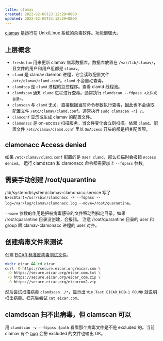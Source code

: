 ```yaml
---
title: clamav
created: 2022-02-06T23:12:29+0800
updated: 2022-02-06T23:12:29+0800
---
```



[clamav](https://www.clamav.net/) 是运行在 Unix/Linux 系统的杀毒软件。功能很强大。

## 上层概念

- `freshclam` 用来更新 clamav 病毒数据库。数据库放置在 `/var/lib/clamav/`，且文件的用户和用户组都是 `clamav`。
- `clamd` 是 clamav daemon 进程，它会读取配置文件 `/etc/clamav/clamd.conf`。`clamd` 不会自动查毒。
- `clamdtop` 是 `clamd` 进程的监控程序。查看 clamd 线程池。
- `clamdscan` 通知 `clamd` 进程进行查毒。通常执行 `clamdscan --fdpass <文件或目录>`。
- `clamscan` 与 `clamd` 无关，直接根据当前命令参数执行查毒，因此也不会读取配置文件 `/etc/clamav/clamd.conf`。通常执行 `sudo clamscan -ri /`。
- `clamconf` 显示或生成 clamav 的配置文件。
- `clamonacc` 是 on-access 扫描服务，当文件变化会立刻扫描。依赖 `clamd`。配置文件 `/etc/clamav/clamd.conf` 里以 `OnAccess` 开头的都是相关配置项。

## clamonacc Access denied

如果 `/etc/clamav/clamd.conf` 配置的是 `User clamd`，那么扫描时会报错 `Access denied`。
运行 clamdscan 和 clamonacc 命令都需要加上 `--fdpass` 参数。

## 需要手动创建 /root/quarantine

/lib/systemd/system/clamav-clamonacc.service 写了 `ExecStart=/usr/sbin/clamonacc -F --fdpass --log=/var/log/clamav/clamonacc.log --move=/root/quarantine`。

`--move` 参数的作用是把被病毒感染的文件移动到指定目录。如果 /root/quarantine 目录没创建，会报错。
注意 /root/quarantine 目录的 user 和 group 跟 clamav-clamonacc 进程的 user 对齐。

## 创建病毒文件来测试

创建 [EICAR 标准反病毒测试文件](https://www.eicar.org/download-anti-malware-testfile/)。

```sh
mkdir eicar && cd eicar
curl -O https://secure.eicar.org/eicar.com \
 -O https://secure.eicar.org/eicar.com.txt \
 -O https://secure.eicar.org/eicar_com.zip \
 -O https://secure.eicar.org/eicarcom2.zip
```

然后尝试扫描病毒 `clamdscan ./*`，显示出 `Win.Test.EICAR_HDB-1 FOUND` 就说明扫出病毒。扫完后尝试 `cat eicar.com`。

## clamdscan 扫不出病毒，但 clamscan 可以

用 `clamdscan -v --fdpass $path` 看看那个病毒文件是不是 excluded 的。当前 clamav 有个 [bug](https://github.com/Cisco-Talos/clamav/issues/940) 会把 excluded 的文件也输出 OK。

